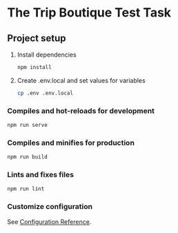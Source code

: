# The Trip Boutique Test Task

## Project setup

1. Install dependencies
    ```bash
    npm install
    ```
2. Create .env.local and set values for variables

    ```bash
    cp .env .env.local
    ```

### Compiles and hot-reloads for development
```bash
npm run serve
```

### Compiles and minifies for production
```bash
npm run build
```

### Lints and fixes files
```bash
npm run lint
```

### Customize configuration
See [Configuration Reference](https://cli.vuejs.org/config/).
